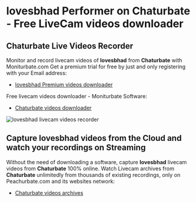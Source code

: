 # lovesbhad Performer on Chaturbate - Free LiveCam videos downloader

## Chaturbate Live Videos Recorder

Monitor and record livecam videos of **lovesbhad** from **Chaturbate** with Moniturbate.com
Get a premium trial for free by just and only registering with your Email address:
* [lovesbhad Premium videos downloader](https://moniturbate.com/request-demo-licence-key.html)

Free livecam videos downloader - Moniturbate Software:
* [Chaturbate videos downloader](https://moniturbate.com/moniturbate-download-software.html)

![lovesbhad livecam videos recorder](https://peachurnet.com/templates/moniturbate-software.png)


## Capture lovesbhad videos from the Cloud and watch your recordings on Streaming

Without the need of downloading a software, capture **lovesbhad** livecam videos from **Chaturbate** 100% online.
Watch Livecam archives from **Chaturbate** unlimitedly from thousands of existing recordings, only on Peachurbate.com and its websites network:
* [Chaturbate videos archives](https://peachurnet.com/)